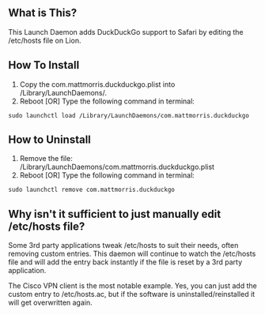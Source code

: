 
What is This?
-------------
This Launch Daemon adds DuckDuckGo support to Safari by editing the /etc/hosts file on Lion. 


How To Install
--------------
1. Copy the com.mattmorris.duckduckgo.plist into /Library/LaunchDaemons/.
2. Reboot [OR] Type the following command in terminal:

`sudo launchctl load /Library/LaunchDaemons/com.mattmorris.duckduckgo`


How to Uninstall
----------------
1. Remove the file: /Library/LaunchDaemons/com.mattmorris.duckduckgo.plist
2. Reboot [OR] Type the following command in terminal:

`sudo launchctl remove com.mattmorris.duckduckgo`


Why isn't it sufficient to just manually edit /etc/hosts file?
--------------------------------------------------------------
Some 3rd party applications tweak /etc/hosts to suit their needs, often removing custom entries. This daemon will continue to watch the /etc/hosts file and will add the entry back instantly if the file is reset by a 3rd party application.

The Cisco VPN client is the most notable example. Yes, you can just add the custom entry to /etc/hosts.ac, but if the software is uninstalled/reinstalled it will get overwritten again.
